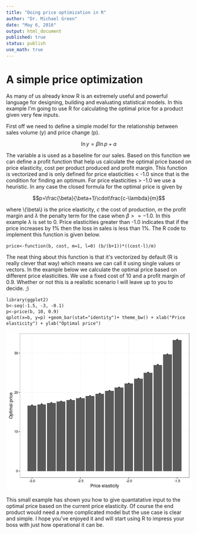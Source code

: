 ```yaml
---
title: "Doing price optimization in R"
author: "Dr. Michael Green"
date: "May 6, 2016"
output: html_document
published: true
status: publish
use_math: true
---
```

 

 
 
A simple price optimization
========================================================
 
As many of us already know R is an extremely useful and powerful language for designing, building and evaluating statistical models. In this example I'm going to use R for calculating the optimal price for a product given very few inputs.
 
First off we need to define a simple model for the relationship between sales volume (y) and price change (p).
 
$$ \ln y = \beta \ln p + a $$
 
The variable a is used as a baseline for our sales. Based on this function we can define a profit function that
help us calculate the optimal price based on price elasticity, cost per product produced and profit margin. This function is vectorized and is only defined for price elasticities < -1.0 since that is the condition for finding an optimum. For price elasticities > -1.0 we use a heuristic. In any case the closed formula for the optimal price is given by 
 
$$p=\frac{\beta}{\beta+1}\cdot\frac{c-\lambda}{m}$$
 
where \\(\beta\\) is the price elasticity, $c$ the cost of production, $m$ the profit margin and $\lambda$ the penalty term for the case when $\beta >= -1.0$. In this example $\lambda$ is set to $0$. Price elasticities greater than -1.0 indicates that if the price increases by 1% then the loss in sales is less than 1%. The R code to implement this function is given below.
 

    price<-function(b, cost, m=1, l=0) (b/(b+1))*((cost-l)/m)
 
The neat thing about this function is that it's vectorized by default (R is really clever that way) which means we can call it using single values or vectors. In the example below we calculate the optimal price based on different price elasticities. We use a fixed cost of 10 and a profit margin of 0.9. Whether or not this is a realistic scenario I will leave up to you to decide. ;)
 

    library(ggplot2)
    b<-seq(-1.5, -3, -0.1)
    p<-price(b, 10, 0.9)
    qplot(x=b, y=p) +geom_bar(stat="identity")+ theme_bw() + xlab("Price elasticity") + ylab("Optimal price")

![plot of chunk unnamed-chunk-2](/images/figure/unnamed-chunk-2-1.png)
 
This small example has shown you how to give quantatative input to the optimal price based on the current price elasticity. Of course the end product would need a more complicated model but the use case is clear and simple. I hope you've enjoyed it and will start using R to impress your boss with just how operational it can be.
